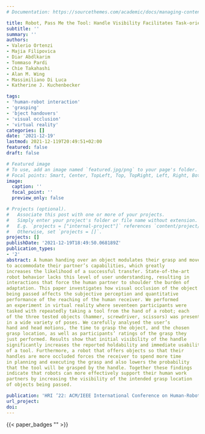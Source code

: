 ```yaml
---
# Documentation: https://sourcethemes.com/academic/docs/managing-content/

title: Robot, Pass Me the Tool: Handle Visibility Facilitates Task-oriented Handovers
subtitle: ''
summary: ''
authors:
- Valerio Ortenzi
- Majia Filipovica
- Diar Abdlkarim
- Tommaso Pardi
- Chie Takahashi
- Alan M. Wing
- Massimiliano Di Luca
- Katherine J. Kuchenbecker

tags:
- 'human-robot interaction'
- 'grasping'
- 'bject handovers'
- 'visual occlusion'
- 'virtual reality'
categories: []
date: '2021-12-19'
lastmod: 2021-12-119T20:49:51+02:00
featured: false
draft: false

# Featured image
# To use, add an image named `featured.jpg/png` to your page's folder.
# Focal points: Smart, Center, TopLeft, Top, TopRight, Left, Right, BottomLeft, Bottom, BottomRight.
image:
  caption: ''
  focal_point: ''
  preview_only: false

# Projects (optional).
#   Associate this post with one or more of your projects.
#   Simply enter your project's folder or file name without extension.
#   E.g. `projects = ["internal-project"]` references `content/project/deep-learning/index.md`.
#   Otherwise, set `projects = []`.
projects: []
publishDate: '2021-12-19T18:49:50.068189Z'
publication_types:
- '2'
abstract: A human handing over an object modulates their grasp and movements
to accommodate their partner’s capabilities, which greatly
increases the likelihood of a successful transfer. State-of-the-art
robot behavior lacks this level of user understanding, resulting in
interactions that force the human partner to shoulder the burden of
adaptation. This paper investigates how visual occlusion of the object
being passed affects the subjective perception and quantitative
performance of the reaching of the human receiver. We performed
an experiment in virtual reality where seventeen participants were
tasked with repeatedly taking a tool from the hand of a robot; each
of the three tested objects (hammer, screwdriver, scissors) was presented
in a wide variety of poses. We carefully analysed the user’s
hand and head motions, the time to grasp the object, and the chosen
grasp location, as well as participants’ ratings of the grasp they
just performed. Results show that initial visibility of the handle
significantly increases the reported holdability and immediate usability
of a tool. Furthermore, a robot that offers objects so that their
handles are more occluded forces the receiver to spend more time
in planning and executing the grasp and also lowers the probability
that the tool will be grasped by the handle. Together these findings
indicate that robots can more effectively support their human work
partners by increasing the visibility of the intended grasp location
of objects being passed.

publication: 'HRI ’22: ACM/IEEE International Conference on Human-Robot Interaction'
url_project:
doi:
---
```

{{< paper_badges "" >}}
